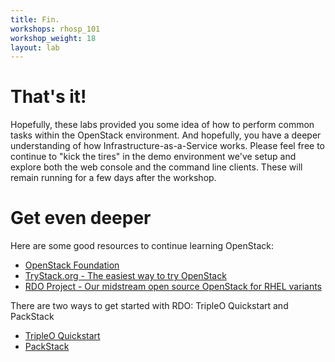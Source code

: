 ```yaml
---
title: Fin.
workshops: rhosp_101
workshop_weight: 18
layout: lab
---
```


# That's it!
Hopefully, these labs provided you some idea of how to perform common tasks within the OpenStack environment.  And hopefully, you have a deeper understanding of how Infrastructure-as-a-Service works.  Please feel free to continue to "kick the tires" in the demo environment we've setup and explore both the web console and the command line clients. These will remain running for a few days after the workshop.

# Get even deeper

Here are some good resources to continue learning OpenStack:

* [OpenStack Foundation](https://www.openstack.org/)
* [TryStack.org - The easiest way to try OpenStack](http://trystack.org/)
* [RDO Project - Our midstream open source OpenStack for RHEL variants](https://www.rdoproject.org/)

There are two ways to get started with RDO: TripleO Quickstart and PackStack

* [TripleO Quickstart](https://www.rdoproject.org/tripleo/)
* [PackStack](https://www.rdoproject.org/install/quickstart/)
